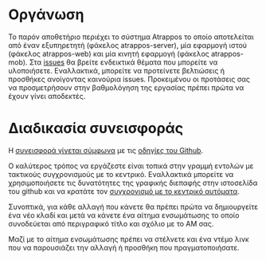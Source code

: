 # Οργάνωση
Το παρόν αποθετήριο περιέχει το σύστημα Atrappos το οποίο αποτελείται από έναν εξυπηρετητή (φάκελος atrappos-server), μία εφαρμογή ιστού (φάκελος atrappos-web) και μία κινητή εφαρμογή (φάκελος atrappos-mob). Στα [issues](https://github.com/ioniodi/atrappos-project-management/issues) θα βρείτε ενδεικτικά θέματα που μπορείτε να υλοποιήσετε. Εναλλακτικά, μπορείτε να προτείνετε βελτιώσεις ή προσθήκες ανοίγοντας καινούρια issues. Προκειμένου οι προτάσεις σας να προσμετρήσουν στην βαθμολόγηση της εργασίας πρέπει πρώτα να έχουν γίνει αποδεκτές.

# Διαδικασία συνεισφοράς
Η [συνεισφορά γίνεται σύμφωνα](https://guides.github.com/introduction/flow/) με τις [οδηγίες του Github](https://git-scm.com/book/en/v2/GitHub-Contributing-to-a-Project). 

Ο καλύτερος τρόπος να εργάζεστε είναι τοπικά στην γραμμή εντολών με τακτικούς συγχρονισμούς με το κεντρικό. Εναλλακτικά μπορείτε να χρησιμοποιήσετε τις δυνατότητες της γραφικής διεπαφής στην ιστοσελίδα του github και να κρατάτε τον [συγχρονισμό με το κεντρικό αυτόματα](https://probot.github.io/apps/pull/).

Συνοπτικά, για κάθε αλλαγή που κάνετε θα πρέπει πρώτα να δημιουργείτε ένα νέο κλαδί και μετά να κάνετε ένα αίτημα ενσωμάτωσης το οποίο συνοδεύεται από περιγραφικό τίτλο και σχόλιο με το ΑΜ σας. 

Μαζί με το αίτημα ενσωμάτωσης πρέπει να στέλνετε και ένα ντέμο λινκ που να παρουσιάζει την αλλαγή ή προσθήκη που πραγματοποιήσατε.
